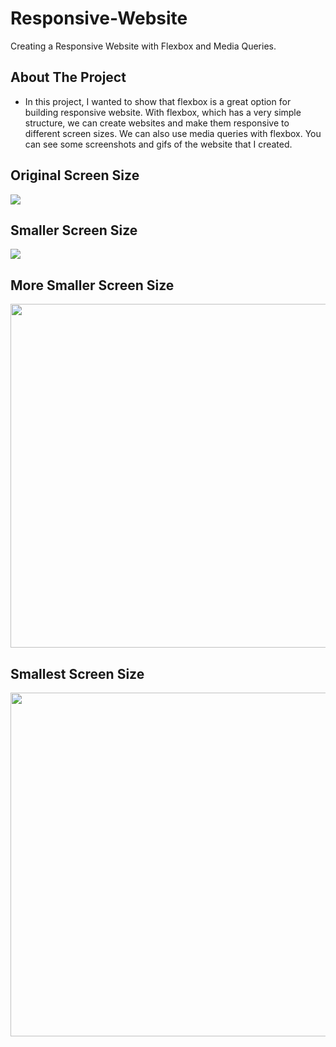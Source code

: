 # Responsive-Website

Creating a Responsive Website with Flexbox and Media Queries.

## About The Project

* In this project, I wanted to show that flexbox is a great option for building responsive website.
With flexbox, which has a very simple structure, we can create websites and make them responsive to different screen sizes.
We can also use media queries with flexbox.
You can see some screenshots and gifs of the website that I created.

## Original Screen Size
<img src="https://github.com/ysnhasan1/Responsive-Website/assets/102024926/a5988526-a365-41f5-a098-e2cccc2c8837"><br />

## Smaller Screen Size
<img src="https://github.com/ysnhasan1/Responsive-Website/assets/102024926/10ccfae4-9843-41d7-9f92-cad9e046701e"><br />

## More Smaller Screen Size
<img src="https://github.com/ysnhasan1/Responsive-Website/assets/102024926/e99d1761-160d-43e3-9070-baa52579a207" height="550"><br />

## Smallest Screen Size
<img src="https://github.com/ysnhasan1/Responsive-Website/assets/102024926/6d45a435-9457-4403-8b58-284974ecac8f" height="550">
